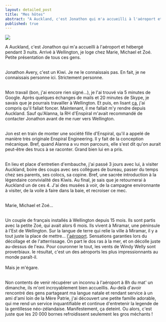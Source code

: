 ```yaml
---
layout: detailed_post
title: "Mes hôtes"
abstract: "A Auckland, c'est Jonathon qui m'a accueilli à l'aéroport et hébergé pendant 3 nuits. Arrivé à Wellington, je loge chez Marie, Michael et Zoé. Petite présentation de tous ces gens."
published: true
---
```


[<img src="http://vaevictis.smugmug.com/Realpeople-newzealands/multichrome/i-Z7hRv2m/0/S/DSC9749-S.jpg">](http://vaevictis.smugmug.com/Realpeople-newzealands/multichrome/22332294_LwfFRh)

A Auckland, c'est Jonathon qui m'a accueilli à l'aéroport et hébergé pendant 3 nuits. Arrivé à Wellington, je loge chez Marie, Michael et Zoé. Petite présentation de tous ces gens.
<br />
<br />

Jonathon Avery, c'est un Kiwi. Je ne le connaissais pas. En fait, je ne connaissais personne ici. Strictement personne.
<br />
<br />

Mon travail (bon, j'ai encore rien signé...), je l'ai trouvé via 5 minutes de Google. Après quelques échanges de mails et 20 minutes de Skype, je savais que je pourrais travailler à Wellington. Et puis, en lisant [ça](http://www.enspiral.com/recruitment), j'ai compris qu'il fallait foncer. Maintenant, il me fallait m'y rendre depuis Auckland. Sauf qu'Alanna, la RH d'Enspiral m'avait recommandé de contacter Jonathon avant de me ruer vers Wellington.
<br />
<br />

Jon est en train de monter une société fille d'Enspiral, qu'il a appelé de manière très originale Enspiral Engineering. Il y fait de la conception mécanique. Bref, quand Alanna a vu mon parcours, elle s'est dit qu'on aurait peut-être des trucs à se raconter. Grand bien lui en a pris.
<br />
<br />

En lieu et place d'entretien d'embauche, j'ai passé 3 jours avec lui, à visiter Auckland, boire des coups avec ses collègues de bureau, passer du temps chez ses parents, ses colocs, sa copine. Bref, une sacrée introduction à la légendaire convivialité des Kiwis. Au final, je sais que je retournerai à Auckland un de ces 4. J'ai des musées à voir, de la campagne environnante à visiter, de la voile à faire dans la baie, et recroiser ce mec.
<br />
<br />

Marie, Michael et Zoé...
<br />
<br />

Un couple de français installés à Wellington depuis 15 mois. Ils sont partis avec la petite Zoé, qui avait alors 6 mois. Ils vivent à Miramar, une péninsule à l'Est de Wellington. Sur la langue de terre qui relie la ville à Miramar, il y a tout juste la place de mettre... [l'aéroport](http://g.co/maps/tnj4x). Sensations garanties lors du décollage et de l'atterrissage. On part le dos ras à la mer, et on décolle juste au-dessus de l'eau. Pour couronner le tout, les vents de Windy Welly sont proverbiaux. le résultat, c'est un des aéroports les plus impressionnants au monde paraît-il.
<br />
<br />
Mais je m'égare.
<br />
<br />

Non contents de venir récupérer un inconnu à l'aéroport à 8h du mat' un dimanche, ils m'ont incroyablement bien accueillis. Au-delà d'avoir rencontré des gens partageant ma langue natale et rendant service à un ami d'ami loin de la Mère Patrie, j'ai découvert une petite famille adorable, qui me rend un service inquantifiable et continue d'entretenir la legende de la gentillesse néo-zélandaise. Manifestement, ça deteint. Ou alors, c'est juste que les 20 000 bornes refroidissent seulement les gros méchants !